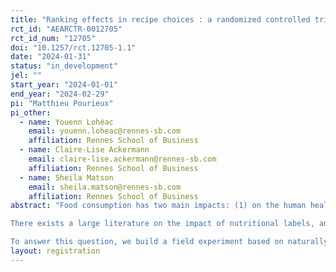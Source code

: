 ```yaml
---
title: "Ranking effects in recipe choices : a randomized controlled trial in a food app"
rct_id: "AEARCTR-0012705"
rct_id_num: "12705"
doi: "10.1257/rct.12705-1.1"
date: "2024-01-31"
status: "in_development"
jel: ""
start_year: "2024-01-01"
end_year: "2024-02-29"
pi: "Matthieu Pourieux"
pi_other:
  - name: Youenn Lohéac
    email: youenn.loheac@rennes-sb.com
    affiliation: Rennes School of Business
  - name: Claire-Lise Ackermann
    email: claire-lise.ackermann@rennes-sb.com
    affiliation: Rennes School of Business
  - name: Sheila Matson
    email: sheila.matson@rennes-sb.com
    affiliation: Rennes School of Business
abstract: "Food consumption has two main impacts: (1) on the human health through nutrition, and (2) on the whole environment through the life cycle of products. From a policy perspective, favoring the consumption of healthy and environmental-friendly products is both a major public health issue and one important lever to address climate change. However, consumers only have limited information per se about the true qualities of a given food product, which may hamper their ability to decide on what they can safely eat or stop eating. A primary way of informing consumers about their food purchases is the use of labels, and especially 5-colors labels (from A to E) whose effectiveness has been scientifically documented. In Europe, and particularly in France, the NutriScore has been adopted as the main tool to inform consumers about the nutritional quality of products or meals. As for the environmental impact of goods, the Ecoscore is emerging as a potentially effective candidate.
There exists a large literature on the impact of nutritional labels, and in particular the NutriScore, on consumers' food quality intake as well as a growing literature focusing on the effects of environmental labelling (such as the EcoScore). However, studying the combination of both types of labels is relatively new. At the same time, that labels may enable to achieve the reduction in consumption of both unhealthy and environmentally-damaging products is debatable. Moreover, product information is only one dimension of the food decision, which is also heavily dependant on the broad choice architecture, and particularly on the way products are presented to consumers. In physical food purchases (online shop, supermarket, recipe book, etc.), products are organised by categories, price families, or other rankings that are decided by sellers. In web or mobile apps, which are increasingly used in daily food decisions, products are often ranked by popularity or by grades provided by past customers (e.g: restaurants). Selective ranking of products, which is a type of “nudge”, has indeed been documented as a powerful lever for behavioral change. If it was be possible to rank the products, meals or recipes by their NutriScore or their EcoScore (from A to E, from green to red), what would be the impact on the nutritional and environmental quality of food choices ?
To answer this question, we build a field experiment based on naturally-occuring food decisions using a mobile phone application which offers users the possibility to search for recipes that fit their needs and habits. We partner with the private firm that owns the application to exogenously manipulate the ranking of proposed recipes given users' inputs. Through randomization into treatments and observation of all users in a pre-intervention phase (with ranking by recipes' grades as baseline), we are able to assess the ceteris paribus effect of ranking recipes based on either the NutriScore or the EcoScore on both the nutritional and environmental quality of selected recipes. "
layout: registration
---
```


